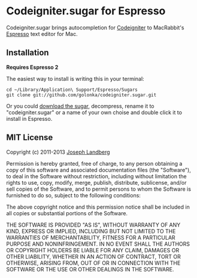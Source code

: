 # Codeigniter.sugar for Espresso

Codeigniter.sugar brings autocompletion for [Codeigniter](http://codeigniter.com) to MacRabbit's [Espresso](http://macrabbit.com/espresso/) text editor for Mac.

## Installation

**Requires Espresso 2**

The easiest way to install is writing this in your terminal:

    cd ~/Library/Application\ Support/Espresso/Sugars
    git clone git://github.com/golonka/codeigniter.sugar.git

Or you could [download the sugar](https://github.com/golonka/codeigniter.sugar/zipball/master), decompress, rename it to "codeigniter.sugar" or a name of your own choise and double click it to install in Espresso.

## MIT License

Copyright (c) 2011-2013 [Joseph Landberg](https://github.com/golonka)

Permission is hereby granted, free of charge, to any person obtaining a copy
of this software and associated documentation files (the "Software"), to deal
in the Software without restriction, including without limitation the rights
to use, copy, modify, merge, publish, distribute, sublicense, and/or sell
copies of the Software, and to permit persons to whom the Software is
furnished to do so, subject to the following conditions:

The above copyright notice and this permission notice shall be included in
all copies or substantial portions of the Software.

THE SOFTWARE IS PROVIDED "AS IS", WITHOUT WARRANTY OF ANY KIND, EXPRESS OR
IMPLIED, INCLUDING BUT NOT LIMITED TO THE WARRANTIES OF MERCHANTABILITY,
FITNESS FOR A PARTICULAR PURPOSE AND NONINFRINGEMENT. IN NO EVENT SHALL THE
AUTHORS OR COPYRIGHT HOLDERS BE LIABLE FOR ANY CLAIM, DAMAGES OR OTHER
LIABILITY, WHETHER IN AN ACTION OF CONTRACT, TORT OR OTHERWISE, ARISING FROM,
OUT OF OR IN CONNECTION WITH THE SOFTWARE OR THE USE OR OTHER DEALINGS IN
THE SOFTWARE.